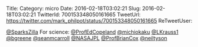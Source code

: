 Title: 
Category: micro
Date: 2016-02-18T03:02:21
Slug: 2016-02-18T03:02:21
TwitterId: 700153348050161665
TweetUrl: https://twitter.com/mark_philpot/status/700153348050161665
ReTweetUser: 

[@SparksZilla](https://twitter.com/SparksZilla) For science: [@ProfEdCopeland](https://twitter.com/ProfEdCopeland) [@michiokaku](https://twitter.com/michiokaku) [@LKrauss1](https://twitter.com/LKrauss1) [@bgreene](https://twitter.com/bgreene) [@seanmcarroll](https://twitter.com/seanmcarroll) [@NASAJPL](https://twitter.com/NASAJPL) [@ProfBrianCox](https://twitter.com/ProfBrianCox) [@neiltyson](https://twitter.com/neiltyson)